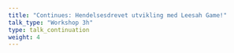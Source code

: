 ```yaml
---
title: "Continues: Hendelsesdrevet utvikling med Leesah Game!"
talk_type: "Workshop 3h"
type: talk_continuation
weight: 4
---
```

